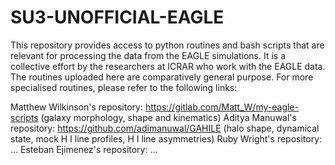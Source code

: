 # SU3-UNOFFICIAL-EAGLE
This repository provides access to python routines and bash scripts that are relevant for processing the data from the EAGLE simulations. It is a collective effort by the researchers at ICRAR who work with the EAGLE data. The routines uploaded here are comparatively general purpose. For more specialised routines, please refer to the following links:

Matthew Wilkinson's repository: https://gitlab.com/Matt_W/my-eagle-scripts (galaxy morphology, shape and kinematics)
Aditya Manuwal's repository: https://github.com/adimanuwal/GAHILE (halo shape, dynamical state, mock H I line profiles, H I line asymmetries)
Ruby Wright's repository: ...
Esteban Ejimenez's repository: ...
